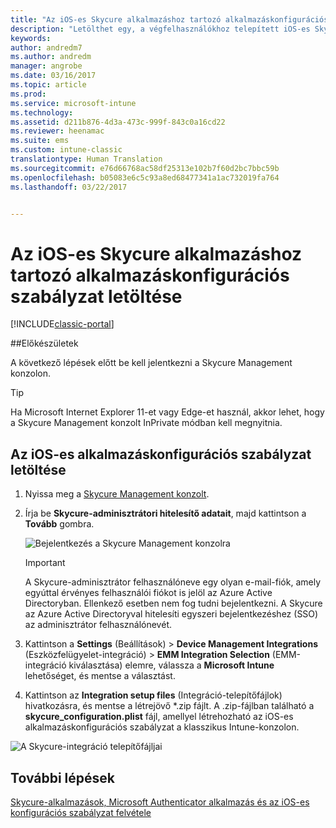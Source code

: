 ```yaml
---
title: "Az iOS-es Skycure alkalmazáshoz tartozó alkalmazáskonfigurációs szabályzat letöltése | Microsoft Docs"
description: "Letölthet egy, a végfelhasználókhoz telepített iOS-es Skycure alkalmazásban használható alkalmazáskonfigurációs szabályzatot."
keywords: 
author: andredm7
ms.author: andredm
manager: angrobe
ms.date: 03/16/2017
ms.topic: article
ms.prod: 
ms.service: microsoft-intune
ms.technology: 
ms.assetid: d211b876-4d3a-473c-999f-843c0a16cd22
ms.reviewer: heenamac
ms.suite: ems
ms.custom: intune-classic
translationtype: Human Translation
ms.sourcegitcommit: e76d66768ac58df25313e102b7f60d2bc7bbc59b
ms.openlocfilehash: b05083e6c5c93a8ed68477341a1ac732019fa764
ms.lasthandoff: 03/22/2017


---
```


# <a name="download-skycure-ios-app-configuration-policy"></a>Az iOS-es Skycure alkalmazáshoz tartozó alkalmazáskonfigurációs szabályzat letöltése

[!INCLUDE[classic-portal](../includes/classic-portal.md)]

##<a name="before-you-begin"></a>Előkészületek

A következő lépések előtt be kell jelentkezni a Skycure Management konzolon.

> [!TIP] 
> Ha Microsoft Internet Explorer 11-et vagy Edge-et használ, akkor lehet, hogy a Skycure Management konzolt InPrivate módban kell megnyitnia.

## <a name="to-download-the-ios-app-configuration-policy"></a>Az iOS-es alkalmazáskonfigurációs szabályzat letöltése

1.  Nyissa meg a [Skycure Management konzolt](https://aad.skycure.com).

2.  Írja be **Skycure-adminisztrátori hitelesítő adatait**, majd kattintson a **Tovább** gombra.

    ![Bejelentkezés a Skycure Management konzolra](../media/mtp/skycure-ios-app-1.png)

    > [!IMPORTANT] 
    > A Skycure-adminisztrátor felhasználóneve egy olyan e-mail-fiók, amely egyúttal érvényes felhasználói fiókot is jelöl az Azure Active Directoryban. Ellenkező esetben nem fog tudni bejelentkezni. A Skycure az Azure Active Directoryval hitelesíti egyszeri bejelentkezéshez (SSO) az adminisztrátor felhasználónevét.

3.  Kattintson a **Settings** (Beállítások) &gt; **Device Management Integrations** (Eszközfelügyelet-integráció) &gt; **EMM Integration Selection** (EMM-integráció kiválasztása) elemre, válassza a **Microsoft Intune** lehetőséget, és mentse a választást.

2.  Kattintson az **Integration setup files** (Integráció-telepítőfájlok) hivatkozásra, és mentse a létrejövő \*.zip fájlt. A .zip-fájlban található a **skycure\_configuration.plist** fájl, amellyel létrehozható az iOS-es alkalmazáskonfigurációs szabályzat a klasszikus Intune-konzolon.

![A Skycure-integráció telepítőfájljai](../media/mtp/skycure-ios-app-2.png)

## <a name="next-steps"></a>További lépések

[Skycure-alkalmazások, Microsoft Authenticator alkalmazás és az iOS-es konfigurációs szabályzat felvétele](https://docs.microsoft.com/intune/deploy-use/add-skycure-apps-microsoft-authenticator-and-ios-app-configuration-policy)

